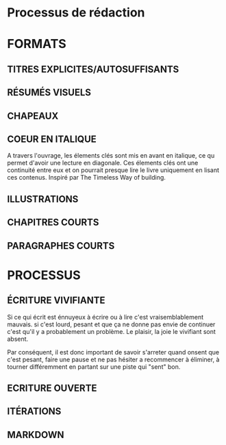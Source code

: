 # Processus de rédaction


# FORMATS

## TITRES EXPLICITES/AUTOSUFFISANTS

## RÉSUMÉS VISUELS

## CHAPEAUX

## COEUR EN ITALIQUE

A travers l'ouvrage, les élements clés sont mis en avant en italique, ce qu permet d'avoir une lecture en diagonale. Ces élements clés ont une continuité entre eux et on pourrait presque lire le livre uniquement en lisant ces contenus. Inspiré par The Timeless Way of building.

## ILLUSTRATIONS



## CHAPITRES COURTS


## PARAGRAPHES COURTS




# PROCESSUS

## ÉCRITURE VIVIFIANTE

Si ce qui écrit est énnuyeux à écrire ou à lire c'est vraisemblablement mauvais. si c'est lourd, pesant et que ça ne donne pas envie de continuer c'est qu'il y a probablement un problème. Le plaisir, la joie le vivifiant sont absent.

Par conséquent, il est donc important de savoir s'arreter quand  onsent que c'est pesant, faire une pause et ne pas hésiter a recommencer à éliminer, à tourner différemment en partant sur une piste qui "sent" bon.

## ECRITURE OUVERTE


## ITÉRATIONS

## MARKDOWN
